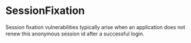 # SessionFixation
Session ﬁxation vulnerabilities typically arise when an application does not renew this anonymous session id after a successful login.
